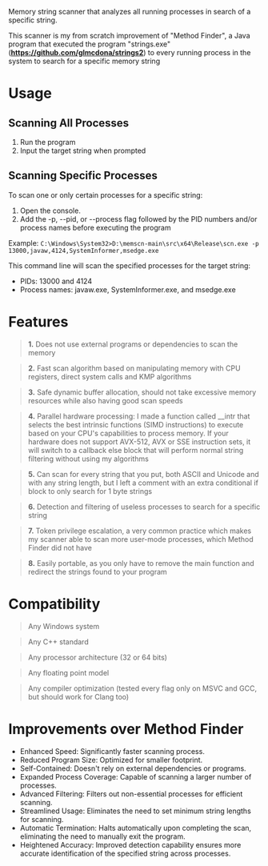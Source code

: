 Memory string scanner that analyzes all running processes in search of a specific string.

This scanner is my from scratch improvement of "Method Finder", a Java program that executed the program "strings.exe" (**https://github.com/glmcdona/strings2**) to every running process in the system to search for a specific memory string

# Usage

## Scanning All Processes
1. Run the program
2. Input the target string when prompted

## Scanning Specific Processes
To scan one or only certain processes for a specific string:

1. Open the console.
2. Add the -p, --pid, or --process flag followed by the PID numbers and/or process names before executing the program

Example: 
`C:\Windows\System32>D:\memscn-main\src\x64\Release\scn.exe -p 13000,javaw,4124,SystemInformer,msedge.exe`

This command line will scan the specified processes for the target string:
- PIDs: 13000 and 4124
- Process names: javaw.exe, SystemInformer.exe, and msedge.exe

# Features

> **__1.__** Does not use external programs or dependencies to scan the memory

> **__2.__** Fast scan algorithm based on manipulating memory with CPU registers, direct system calls and KMP algorithms

> **__3.__** Safe dynamic buffer allocation, should not take excessive memory resources while also having good scan speeds

> **__4.__** Parallel hardware processing: I made a function called __intr that selects the best intrinsic functions (SIMD instructions) to execute based on your CPU's capabilities to process memory. If your hardware does not support AVX-512, AVX or SSE instruction sets, it will switch to a callback else block that will perform normal string filtering without using my algorithms

> **__5.__** Can scan for every string that you put, both ASCII and Unicode and with any string length, but I left a comment with an extra conditional if block to only search for 1 byte strings

> **__6.__** Detection and filtering of useless processes to search for a specific string

> **__7.__** Token privilege escalation, a very common practice which makes my scanner able to scan more user-mode processes, which Method Finder did not have

> **__8.__** Easily portable, as you only have to remove the main function and redirect the strings found to your program

# Compatibility

> Any Windows system

> Any C++ standard

> Any processor architecture (32 or 64 bits)

> Any floating point model

> Any compiler optimization (tested every flag only on MSVC and GCC, but should work for Clang too)

# Improvements over Method Finder

- Enhanced Speed: Significantly faster scanning process.
- Reduced Program Size: Optimized for smaller footprint.
- Self-Contained: Doesn't rely on external dependencies or programs.
- Expanded Process Coverage: Capable of scanning a larger number of processes.
- Advanced Filtering: Filters out non-essential processes for efficient scanning.
- Streamlined Usage: Eliminates the need to set minimum string lengths for scanning.
- Automatic Termination: Halts automatically upon completing the scan, eliminating the need to manually exit the program.
- Heightened Accuracy: Improved detection capability ensures more accurate identification of the specified string across processes.